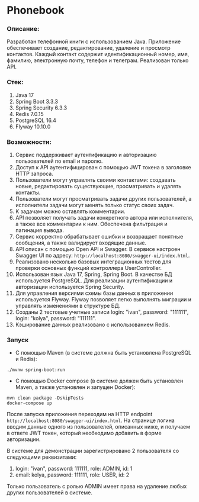 # Phonebook

### Описание:

Разработан телефонной книги с использованием Java. Приложение обеспечивает создание, редактирование, удаление и просмотр контактов. Каждый контакт содержит идентификационный номер, имя, фамилию, электронную почту, телефон и телеграм. Реализован только API.

### Стек:
1. Java 17
2. Spring Boot 3.3.3
3. Spring Security 6.3.3
4. Redis 7.0.15
5. PostgreSQL 16.4
6. Flyway 10.10.0

### Возможности:

1. Сервис поддерживает аутентификацию и авторизацию пользователей по email и паролю.
2. Доступ к API аутентифицирован с помощью JWT токена в заголовке HTTP запроса.
3. Пользователи могут управлять своими контактами: создавать новые, редактировать существующие, просматривать и удалять контакты.
4. Пользователи могут просматривать задачи других пользователей, а исполнители задачи могут менять только статус своих задач.
5. К задачам можно оставлять комментарии.
6. API позволяет получать задачи конкретного автора или исполнителя, а также все комментарии к ним. Обеспечена фильтрация и пагинация вывода.
7. Сервис корректно обрабатывает ошибки и возвращает понятные сообщения, а также валидирует входящие данные.
8. API описан с помощью Open API и Swagger. В сервисе настроен Swagger UI по адресу: `http://localhost:8080/swagger-ui/index.html`.
9. Реализовано несколько базовых интеграционных тестов для проверки основных функций контроллера UserController.
10. Использован язык Java 17, Spring, Spring Boot. В качестве БД используется PostgreSQL. Для реализации аутентификации и авторизации используется Spring Security.
11. Для управления версиями схемы базы данных в приложении используется Flyway. Flyway позволяет легко выполнять миграции и управлять изменениями в структуре БД. 
12. Созданы 2 тестовые учетные записи login: "ivan", password: "111111", login: "kolya", password: "111111".
13. Кэширование данных реализовано с использованием Redis.

### Запуск

* С помощью Maven (в системе должна быть установлена PostgreSQL и Redis):

```
./mvnw spring-boot:run
```

* С помощью Docker compose (в системе должен быть установлен Maven, а также установлен и запущен Docker):

```
mvn clean package -DskipTests
docker-compose up
```

После запуска приложения переходим на HTTP endpoint `http://localhost:8080/swagger-ui/index.html`.
На странице логина вводим данные одного из пользователей, описанных ниже, и получаем в ответе JWT токен, который необходимо добавить в форме авторизации.

В системе для демонстрации зарегистрировано 2 пользователя со следующими реквизитами:
1) login: "ivan", password: 111111, role: ADMIN, id: 1
2) email: kolya, password: 111111, role: USER, id: 2

Только пользователь с ролью ADMIN имеет права на удаление любых других пользователей в системе.
